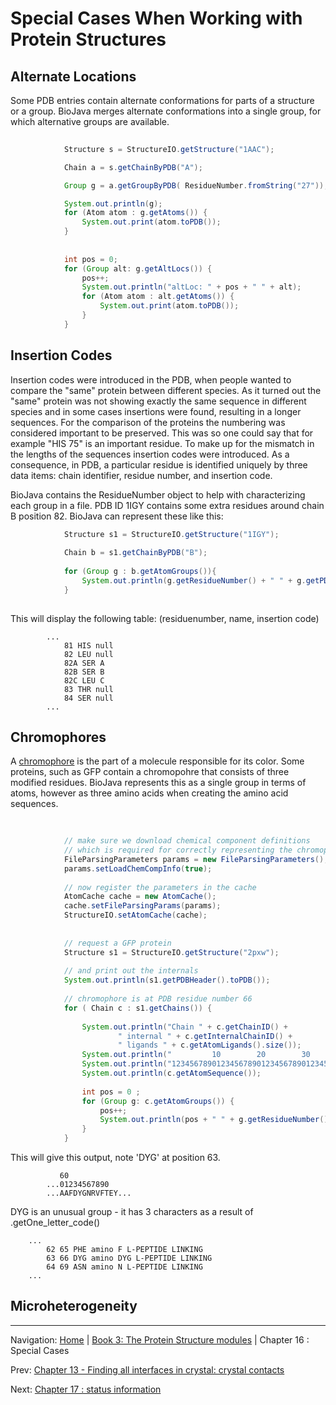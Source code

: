 # Special Cases When Working with Protein Structures

## Alternate Locations

Some PDB entries contain alternate conformations for parts of a structure or a group. BioJava merges alternate conformations into a single group, for which alternative groups are available.

```java
			
			Structure s = StructureIO.getStructure("1AAC");

			Chain a = s.getChainByPDB("A");

			Group g = a.getGroupByPDB( ResidueNumber.fromString("27"));

			System.out.println(g);
			for (Atom atom : g.getAtoms()) {
				System.out.print(atom.toPDB());
			}
			
			
			int pos = 0;
			for (Group alt: g.getAltLocs()) {
				pos++;
				System.out.println("altLoc: " + pos + " " + alt);
				for (Atom atom : alt.getAtoms()) {
					System.out.print(atom.toPDB());
				}
			} 
```			

## Insertion Codes

Insertion codes were introduced in the PDB, when people wanted to compare the "same" protein between different species. As it turned out the "same" protein was not showing exactly the same sequence in different species and in some cases insertions were found, resulting in a longer sequences. For the comparison of the proteins the numbering was considered important to be preserved. This was so one could say that for example "HIS 75" is an important residue. To make up for the mismatch in the lengths of the sequences insertion codes were introduced.  As a consequence, in PDB, a particular residue is identified uniquely by three data items: chain identifier, residue number, and insertion code. 

BioJava contains the ResidueNumber object to help with characterizing each group in a file. PDB ID 1IGY contains some extra residues around chain B position 82. BioJava can represent these like this:

```java
			Structure s1 = StructureIO.getStructure("1IGY");
			
			Chain b = s1.getChainByPDB("B");
			
			for (Group g : b.getAtomGroups()){
				System.out.println(g.getResidueNumber() + " " + g.getPDBName() + " " + g.getResidueNumber().getInsCode());
			}
			
```

This will display the following table: (residuenumber, name, insertion code)

```
		...
			81 HIS null
			82 LEU null
			82A SER A
			82B SER B
			82C LEU C
			83 THR null
			84 SER null
		...	
```


## Chromophores

A [chromophore](http://en.wikipedia.org/wiki/Chromophore) is the part of a molecule responsible for its color. Some proteins, such as GFP contain a chromopohre that consists of three modified residues. BioJava represents this as a single group in terms of atoms, however as three amino acids when creating the amino acid sequences.

```java
			
						
			// make sure we download chemical component definitions
			// which is required for correctly representing the chromophore
			FileParsingParameters params = new FileParsingParameters();			
			params.setLoadChemCompInfo(true);						
			
			// now register the parameters in the cache
			AtomCache cache = new AtomCache();			
			cache.setFileParsingParams(params);						
			StructureIO.setAtomCache(cache);
			
			
			// request a GFP protein
			Structure s1 = StructureIO.getStructure("2pxw");
			
			// and print out the internals
			System.out.println(s1.getPDBHeader().toPDB());
						
			// chromophore is at PDB residue number 66
			for ( Chain c : s1.getChains()) {
			
				System.out.println("Chain " + c.getChainID() + 
						" internal " + c.getInternalChainID() +
						" ligands " + c.getAtomLigands().size());
				System.out.println("         10        20        30        40        50        60");
				System.out.println("1234567890123456789012345678901234567890123456789012345678901234567890");
				System.out.println(c.getAtomSequence());
				
				int pos = 0 ;
				for (Group g: c.getAtomGroups()) {
					pos++;					
					System.out.println(pos + " " + g.getResidueNumber() + " " + g.getPDBName() + " " + g.getType()  + " " + g.getChemComp().getOne_letter_code() + " " + g.getChemComp().getType() );									
				}				
			}
```

This will give this output, note 'DYG' at position 63.

```		
           60
		...01234567890
		...AAFDYGNRVFTEY...
```

DYG is an unusual group - it has 3 characters as a result of .getOne_letter_code()

```
	...
		62 65 PHE amino F L-PEPTIDE LINKING
		63 66 DYG amino DYG L-PEPTIDE LINKING
		64 69 ASN amino N L-PEPTIDE LINKING
	...
```

## Microheterogeneity



<!--automatically generated footer-->

---

Navigation:
[Home](../README.md)
| [Book 3: The Protein Structure modules](README.md)
| Chapter 16 : Special Cases

Prev: [Chapter 13 - Finding all interfaces in crystal: crystal contacts](crystal-contacts.md)

Next: [Chapter 17 : status information](lists.md)
